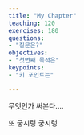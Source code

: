 ```yaml
---
title: "My Chapter"
teaching: 120
exercises: 180
questions:
- "질문은?"
objectives:
- "첫번째 목적은"
keypoints:
- "키 포인트는"

---
```




무엇인가 써본다....

또 궁시렁 궁시렁